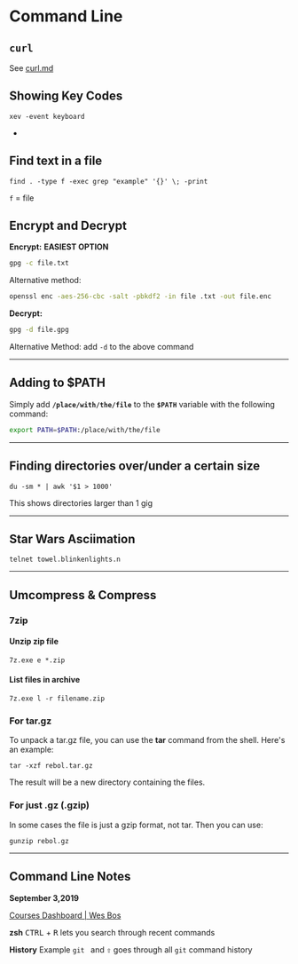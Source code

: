# Command Line

## `curl`

See [curl.md](curl.md)

## Showing Key Codes

```shell
xev -event keyboard
```

-

## Find text in a file

```shell
find . -type f -exec grep "example" '{}' \; -print
```

`f` = file

## Encrypt and Decrypt

**Encrypt:**
**EASIEST OPTION**

```bash
gpg -c file.txt
```

Alternative method:

```bash
openssl enc -aes-256-cbc -salt -pbkdf2 -in file .txt -out file.enc
```

**Decrypt:**

```bash
gpg -d file.gpg
```

Alternative Method:
add `-d` to the above command

---

## Adding to $PATH

Simply add **`/place/with/the/file`** to the **`$PATH`** variable with the following command:

```bash
export PATH=$PATH:/place/with/the/file
```

---

## Finding directories over/under a certain size

```shell
du -sm * | awk '$1 > 1000'
```

This shows directories larger than 1 gig

---


## Star Wars Asciimation

```shell
telnet towel.blinkenlights.n
```

---

## Umcompress & Compress

### 7zip

#### Unzip zip file

```shell
7z.exe e *.zip
```

#### List files in archive

```shell
7z.exe l -r filename.zip
```

### For tar.gz

To unpack a tar.gz file, you can use the **tar** command from the shell. Here's an example:

```shell
tar -xzf rebol.tar.gz
```

The result will be a new directory containing the files.

### For just .gz (.gzip)

In some cases the file is just a gzip format, not tar. Then you can use:

```shell
gunzip rebol.gz
```

---

## Command Line Notes

**September 3,2019**

[Courses Dashboard | Wes Bos](https://courses.wesbos.com/account/access/5cdc7ba285f96c03c1e44b42/view/195975829)

**zsh**
<kbd>CTRL</kbd> + <kbd>R</kbd> lets you search through recent commands

**History**
Example `git ` and <kbd>⇧</kbd> goes through all `git` command history 

